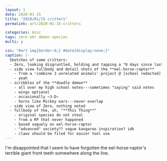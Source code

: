 ```yaml
---
layout: 1
date: 2020-01-15
title: "2020/01/15 critters"
permalink: art/2020-01-15-critters

categories: misc
tags: zero ehr demon species
multi: y

css: "#art img{border:0;} #date{display:none;}"
caption: |-
  Sketches of some critters:
  - Zero, looking disgruntled, holding and tapping a "0 days since last reminder of my existence" sign
  - side view fullbody and detail shots of the **eel-horse-raptor**
    - from a 'combine 3 unrelated animals' project @ [school redacted]
    - yeah
  - scribbles of the **doodle demon**
    - all over my high school notes---sometimes "saying" said notes
    - wings optional
    - occasionally ~3-D~
    - horns like Mickey ears---never overlap
  - side view of Zero, nothing noted
  - fullbody of the, uh, "**This Thing**"
    - original species do not steal
    - from a RP that never happened
    - based vaguely on eel-horse-raptor
    - "advanced" society?? vague kangaroo inspiration? idk
    - claws should be filed for easier tool use
---
```

I'm disappointed that I seem to have forgotten the eel-horse-raptor's terrible giant front teeth somewhere along the line.